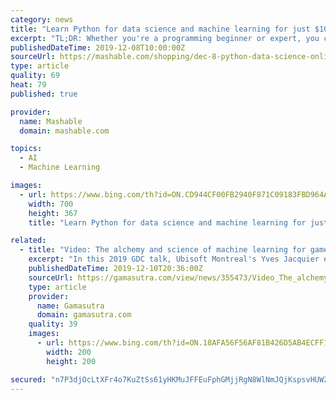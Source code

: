 ```yaml
---
category: news
title: "Learn Python for data science and machine learning for just $10"
excerpt: "TL;DR: Whether you're a programming beginner or expert, you can grab the Python for Data Science and Machine Learning Bootcamp for $9.99, a 94% savings. Both beginners and experienced coders are becoming more interested in data science and machine learning, and there's no better place to start than with Python. This Python for data science and ..."
publishedDateTime: 2019-12-08T10:00:00Z
sourceUrl: https://mashable.com/shopping/dec-8-python-data-science-online-course/
type: article
quality: 69
heat: 79
published: true

provider:
  name: Mashable
  domain: mashable.com

topics:
  - AI
  - Machine Learning

images:
  - url: https://www.bing.com/th?id=ON.CD944CF00FB2940F871C09183FBD964A
    width: 700
    height: 367
    title: "Learn Python for data science and machine learning for just $10"

related:
  - title: "Video: The alchemy and science of machine learning for games"
    excerpt: "In this 2019 GDC talk, Ubisoft Montreal's Yves Jacquier explains Ubisoft's strategy for incorporating modern AI and machine learning in big-budget triple-A games. Jacquier's presentation shed light on how Ubisoft incorporates these new technologies into its production process for making games like Assassin's Creed Odyssey, Rainbow Six ..."
    publishedDateTime: 2019-12-10T20:36:00Z
    sourceUrl: https://gamasutra.com/view/news/355473/Video_The_alchemy_and_science_of_machine_learning_for_games.php
    type: article
    provider:
      name: Gamasutra
      domain: gamasutra.com
    quality: 39
    images:
      - url: https://www.bing.com/th?id=ON.18AFA56F56AF81B426D5AB4ECFF18D3A
        width: 200
        height: 200

secured: "n7P3djOcLtXFr4o7KuZtSs61yHKMuJFFEuFphGMjjRgN8WlNmJQjKspsvHUW2lFXmA+zsVGLh7CEYIkH1jP890+FD6yWDaW/vy4Doy/MwT9bxByL8LIB86rycri9amSCDZKt2aSlclMpnLV8jPGHrWZouk6B/pacdYx0d+G+OFeNzPtH6VmPJ3qy0LtWQbp2n/NoRqLLfAaptx3RKvVrf+FWLLyQt5Vmi08fnl227NimpvB7xfmYjpUH4EcliCbYCxYxzcW73X3AW2OrjpJR6Q==;I8YVCOVnE9gwISY0+vV5aw=="
---
```


